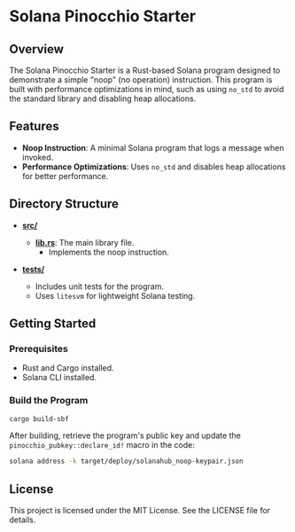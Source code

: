 # Solana Pinocchio Starter

## Overview

The Solana Pinocchio Starter is a Rust-based Solana program designed to demonstrate a simple "noop" (no operation) instruction. This program is built with performance optimizations in mind, such as using `no_std` to avoid the standard library and disabling heap allocations.

## Features

- **Noop Instruction**: A minimal Solana program that logs a message when invoked.
- **Performance Optimizations**: Uses `no_std` and disables heap allocations for better performance.

## Directory Structure

- **[src/](src/)**
  - **[lib.rs](src/lib.rs)**: The main library file.
    - Implements the noop instruction.

- **[tests/](tests/)**
  - Includes unit tests for the program.
  - Uses `litesvm` for lightweight Solana testing.

## Getting Started

### Prerequisites

- Rust and Cargo installed.
- Solana CLI installed.

### Build the Program

```bash
cargo build-sbf
```

After building, retrieve the program's public key and update the `pinocchio_pubkey::declare_id!` macro in the code:

```bash
solana address -k target/deploy/solanahub_noop-keypair.json
```

## License

This project is licensed under the MIT License. See the LICENSE file for details.
